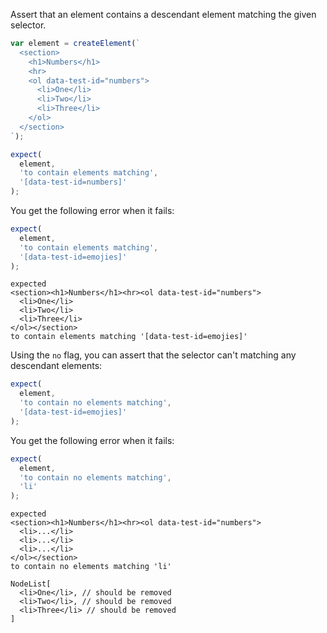 Assert that an element contains a descendant element matching the given selector.

```js
var element = createElement(`
  <section>
    <h1>Numbers</h1>
    <hr>
    <ol data-test-id="numbers">
      <li>One</li>
      <li>Two</li>
      <li>Three</li>
    </ol>
  </section>
`);

expect(
  element,
  'to contain elements matching',
  '[data-test-id=numbers]'
);
```

You get the following error when it fails:

```js
expect(
  element,
  'to contain elements matching',
  '[data-test-id=emojies]'
);
```

```output
expected
<section><h1>Numbers</h1><hr><ol data-test-id="numbers">
  <li>One</li>
  <li>Two</li>
  <li>Three</li>
</ol></section>
to contain elements matching '[data-test-id=emojies]'
```

Using the `no` flag, you can assert that the selector can't matching any
descendant elements:

```js
expect(
  element,
  'to contain no elements matching',
  '[data-test-id=emojies]'
);
```

You get the following error when it fails:

```js
expect(
  element,
  'to contain no elements matching',
  'li'
);
```

```output
expected
<section><h1>Numbers</h1><hr><ol data-test-id="numbers">
  <li>...</li>
  <li>...</li>
  <li>...</li>
</ol></section>
to contain no elements matching 'li'

NodeList[
  <li>One</li>, // should be removed
  <li>Two</li>, // should be removed
  <li>Three</li> // should be removed
]
```
